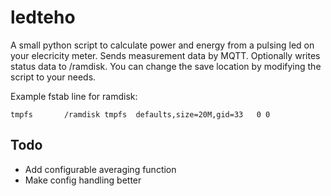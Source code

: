 # ledteho
A small python script to calculate power and energy from a pulsing 
led on your elecricity meter. Sends measurement data by MQTT.
Optionally writes status data to /ramdisk.
You can change the save location by modifying the script to
your needs.

Example fstab line for ramdisk:

`tmpfs       /ramdisk tmpfs  defaults,size=20M,gid=33   0 0`

## Todo
- Add configurable averaging function
- Make config handling better
